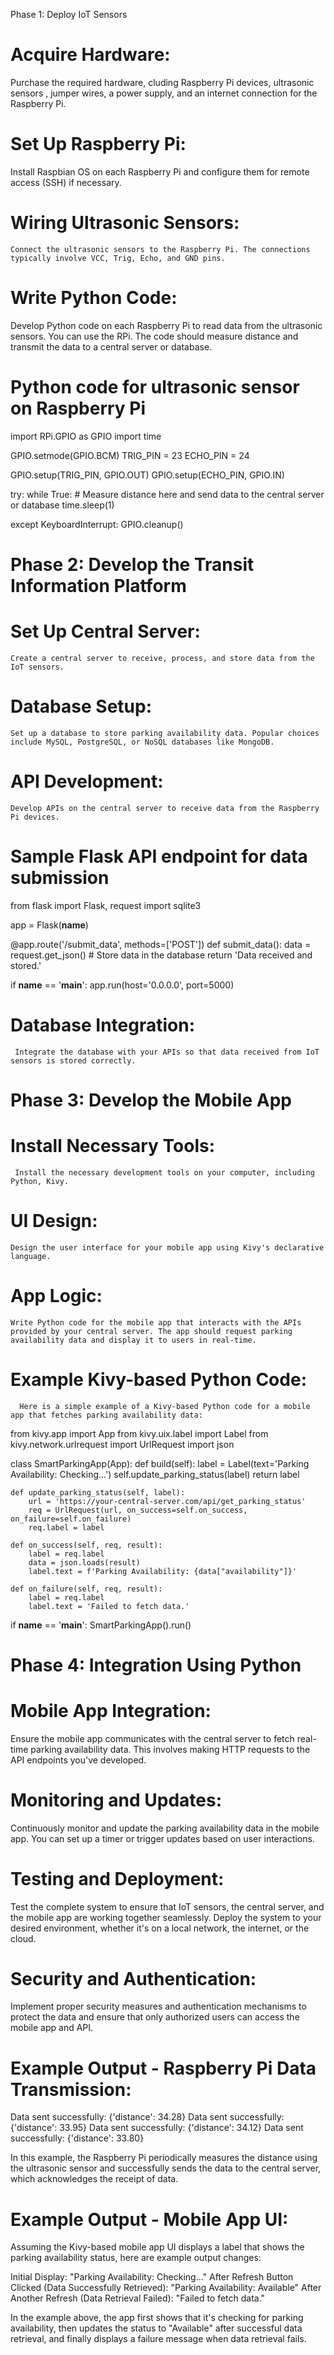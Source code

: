  Phase 1: Deploy IoT Sensors

# Acquire Hardware:
  Purchase the required hardware, cluding Raspberry Pi devices, ultrasonic sensors , jumper wires, a power supply, and an internet connection for the Raspberry Pi.
# Set Up Raspberry Pi:
   Install Raspbian OS on each Raspberry Pi and configure them for remote access (SSH) if necessary.
   
# Wiring Ultrasonic Sensors:
    Connect the ultrasonic sensors to the Raspberry Pi. The connections typically involve VCC, Trig, Echo, and GND pins.
# Write Python Code:
   Develop Python code on each Raspberry Pi to read data from the ultrasonic sensors. You can use the RPi. The code should measure distance and transmit the data to a central server or database.

   #  Python code for ultrasonic sensor on Raspberry Pi
import RPi.GPIO as GPIO
import time

GPIO.setmode(GPIO.BCM)
TRIG_PIN = 23
ECHO_PIN = 24

GPIO.setup(TRIG_PIN, GPIO.OUT)
GPIO.setup(ECHO_PIN, GPIO.IN)

try:
    while True:
        # Measure distance here and send data to the central server or database
        time.sleep(1)

except KeyboardInterrupt:
    GPIO.cleanup()

# Phase 2: Develop the Transit Information Platform

# Set Up Central Server:
    Create a central server to receive, process, and store data from the IoT sensors. 
# Database Setup:
    Set up a database to store parking availability data. Popular choices include MySQL, PostgreSQL, or NoSQL databases like MongoDB.
# API Development:
    Develop APIs on the central server to receive data from the Raspberry Pi devices.

# Sample Flask API endpoint for data submission
from flask import Flask, request
import sqlite3

app = Flask(__name__)

@app.route('/submit_data', methods=['POST'])
def submit_data():
    data = request.get_json()
    # Store data in the database
    return 'Data received and stored.'

if __name__ == '__main__':
    app.run(host='0.0.0.0', port=5000)

# Database Integration:
     Integrate the database with your APIs so that data received from IoT sensors is stored correctly.
# Phase 3: Develop the Mobile App
# Install Necessary Tools:
     Install the necessary development tools on your computer, including Python, Kivy.
# UI Design:
    Design the user interface for your mobile app using Kivy's declarative language.
# App Logic:
    Write Python code for the mobile app that interacts with the APIs provided by your central server. The app should request parking availability data and display it to users in real-time.

# Example Kivy-based Python Code:
      Here is a simple example of a Kivy-based Python code for a mobile app that fetches parking availability data:

from kivy.app import App
from kivy.uix.label import Label
from kivy.network.urlrequest import UrlRequest
import json

class SmartParkingApp(App):
    def build(self):
        label = Label(text='Parking Availability: Checking...')
        self.update_parking_status(label)
        return label

    def update_parking_status(self, label):
        url = 'https://your-central-server.com/api/get_parking_status'
        req = UrlRequest(url, on_success=self.on_success, on_failure=self.on_failure)
        req.label = label

    def on_success(self, req, result):
        label = req.label
        data = json.loads(result)
        label.text = f'Parking Availability: {data["availability"]}'

    def on_failure(self, req, result):
        label = req.label
        label.text = 'Failed to fetch data.'

if __name__ == '__main__':
    SmartParkingApp().run()

# Phase 4: Integration Using Python

# Mobile App Integration:
   Ensure the mobile app communicates with the central server to fetch real-time parking availability data. This involves making HTTP requests to the API endpoints you've developed.
# Monitoring and Updates:
   Continuously monitor and update the parking availability data in the mobile app. You can set up a timer or trigger updates based on user interactions.
# Testing and Deployment:
  Test the complete system to ensure that IoT sensors, the central server, and the mobile app are working together seamlessly.
Deploy the system to your desired environment, whether it's on a local network, the internet, or the cloud.
# Security and Authentication:
 Implement proper security measures and authentication mechanisms to protect the data and ensure that only authorized users can access the mobile app and API.

# Example Output - Raspberry Pi Data Transmission:

Data sent successfully: {'distance': 34.28}
Data sent successfully: {'distance': 33.95}
Data sent successfully: {'distance': 34.12}
Data sent successfully: {'distance': 33.80}

In this example, the Raspberry Pi periodically measures the distance using the ultrasonic sensor and successfully sends the data to the central server, which acknowledges the receipt of data.

# Example Output - Mobile App UI:

Assuming the Kivy-based mobile app UI displays a label that shows the parking availability status, here are example output changes:

Initial Display:
"Parking Availability: Checking..."
After Refresh Button Clicked (Data Successfully Retrieved):
"Parking Availability: Available"
After Another Refresh (Data Retrieval Failed):
"Failed to fetch data."

In the example above, the app first shows that it's checking for parking availability, then updates the status to "Available" after successful data retrieval, and finally displays a failure message when data retrieval fails.
